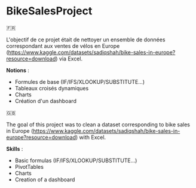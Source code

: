 # BikeSalesProject

🇫🇷

L'objectif de ce projet était de nettoyer un ensemble de données correspondant aux ventes de vélos en Europe (https://www.kaggle.com/datasets/sadiqshah/bike-sales-in-europe?resource=download) via Excel.

__Notions__ :
* Formules de base (IF/IFS/XLOOKUP/SUBSTITUTE...)
* Tableaux croisés dynamiques
* Charts
* Création d'un dashboard

🇬🇧

The goal of this project was to clean a dataset corresponding to bike sales in Europe (https://www.kaggle.com/datasets/sadiqshah/bike-sales-in-europe?resource=download) with Excel.

__Skills__ :
* Basic formulas (IF/IFS/XLOOKUP/SUBSTITUTE...)
* PivotTables
* Charts
* Creation of a dashboard
